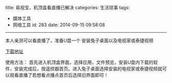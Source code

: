 title: 易视宝，机顶盒看直播已解决
categories: 生活琐事
tags:
  - 媒体工具
  - 网络工具
id: 283
date: 2014-09-15 09:58:08
---

本人亲测可以看直播了，准备U盘一个
安装兔子桌面以及电视家或泰捷视频

[下载地址](http://pan.baidu.com/s/1c0pLzK8)

使用方法：
首先进入机顶盒界面，选择应用，文件预览，安装U盘内下载的软件，安装完成后，按遥控器首页。进入兔子桌面选择安装的电视家或泰捷视频就可以观看直播了若想看点播点首页后选择旧界面即可！
 